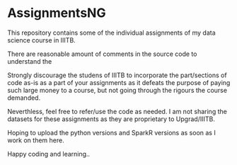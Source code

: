 # AssignmentsNG

This repository contains some of the individual assignments of my data science course in IIITB.

There are reasonable amount of comments in the source code to understand the 

Strongly discourage the studens of IIITB to incorporate the part/sections of code as-is as a part of your assignments as it defeats the purpose of paying such large money to a course, but not going through the rigours the course demanded.

Neverthless, feel free to refer/use the code as needed. I am not sharing the datasets for these assignments as they are proprietary to Upgrad/IIITB.

Hoping to upload the python versions and SparkR versions as soon as I work on them here.

Happy coding and learning..
